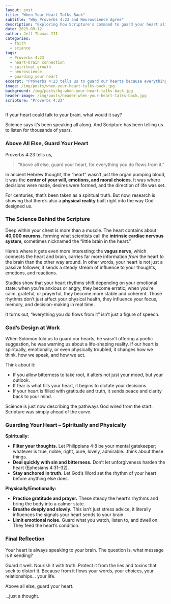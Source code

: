 ```yaml
---
layout: post
title: "When Your Heart Talks Back"
subtitle: "Why Proverbs 4:23 and Neuroscience Agree"
description: "Exploring how Scripture's command to guard your heart aligns with modern science on the heart–brain connection."
date: 2025-09-12
author: Jeff Thomas III
categories:
  - faith
  - science
tags:
  - Proverbs 4:23
  - heart-brain connection
  - spiritual growth
  - neuroscience
  - guarding your heart
excerpt: "Proverbs 4:23 tells us to guard our hearts because everything we do flows from them. Science now shows that the heart's influence on our lives is more than symbolic—it's built into the way God designed us."
image: /img/posts/when-your-heart-talks-back.jpg
background: /img/posts/bg-when-your-heart-talks-back.jpg
header-image: /img/posts/header-when-your-heart-talks-back.jpg
scripture: "Proverbs 4:23"
---
```


If your heart could talk to your brain, what would it say?  

Science says it’s been speaking all along. And Scripture has been telling us to listen for thousands of years.  


### **Above All Else, Guard Your Heart**  
Proverbs 4:23 tells us,  

> “Above all else, guard your heart, for everything you do flows from it.”  

In ancient Hebrew thought, the “heart” wasn’t just the organ pumping blood, it was the **center of your will, emotions, and moral choices**. It was where decisions were made, desires were formed, and the direction of life was set.  

For centuries, that’s been taken as a spiritual truth. But now, research is showing that there’s also a **physical reality** built right into the way God designed us.  


### **The Science Behind the Scripture**  
Deep within your chest is more than a muscle. The heart contains about **40,000 neurons**, forming what scientists call the **intrinsic cardiac nervous system**, sometimes nicknamed the “little brain in the heart.”  

Here’s where it gets even more interesting: the **vagus nerve**, which connects the heart and brain, carries far more information *from* the heart *to* the brain than the other way around. In other words, your heart is not just a passive follower, it sends a steady stream of influence to your thoughts, emotions, and reactions.  

Studies show that your heart rhythms shift depending on your emotional state: when you’re anxious or angry, they become erratic; when you’re calm, grateful, or prayerful, they become more stable and coherent. Those rhythms don’t just affect your physical health, they influence your focus, memory, and decision-making in real time.  

It turns out, “everything you do flows from it” isn’t just a figure of speech.  


### **God’s Design at Work**  
When Solomon told us to guard our hearts, he wasn’t offering a poetic suggestion, he was warning us about a life-shaping reality. If our heart is spiritually, emotionally, or even physically troubled, it changes how we think, how we speak, and how we act.  

Think about it:  
- If you allow bitterness to take root, it alters not just your mood, but your outlook.  
- If fear is what fills your heart, it begins to dictate your decisions.  
- If your heart is filled with gratitude and truth, it sends peace and clarity back to your mind.  

Science is just now describing the pathways God wired from the start. Scripture was simply ahead of the curve.  


### **Guarding Your Heart – Spiritually and Physically**  

**Spiritually:**  
- **Filter your thoughts.** Let Philippians 4:8 be your mental gatekeeper; whatever is true, noble, right, pure, lovely, admirable...think about these things.  
- **Deal quickly with sin and bitterness.** Don’t let unforgiveness harden the heart (Ephesians 4:31–32).  
- **Stay anchored in truth.** Let God’s Word set the rhythm of your heart before anything else does.  

**Physically/Emotionally:**  
- **Practice gratitude and prayer.** These steady the heart’s rhythms and bring the body into a calmer state.  
- **Breathe deeply and slowly.** This isn’t just stress advice, it literally influences the signals your heart sends to your brain.  
- **Limit emotional noise.** Guard what you watch, listen to, and dwell on. They feed the heart’s condition.  


### **Final Reflection**  
Your heart is always speaking to your brain. The question is, what message is it sending?  

Guard it well. Nourish it with truth. Protect it from the lies and toxins that seek to distort it. Because from it flows your words, your choices, your relationships… your life.  

Above all else, guard your heart.  

…just a thought.

<!--stackedit_data:
eyJoaXN0b3J5IjpbLTExNTUxNzc4ODksOTEyNzIwNjk4XX0=
-->